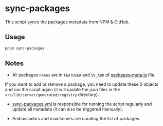 # sync-packages

This script syncs the packages metadata from NPM & GitHub.

## Usage

```bash
pnpm sync-packages
```

## Notes

- All packages `names` are in `FEATURED` and `SV_ADD` of [packages-meta.ts](apps/svelte.dev/src/lib/packages-meta.ts) file.

If you want to add or remove a package, you need to update these 2 objects and run the script again (it will update the json files in the `src/lib/server/generated/registry` directory).

- [sync-packages.yml](/.github/workflows/sync-packages.yml) is responsible for running the script regularly and update all metadata (it can also be triggered manually).

- Ambassadors and maintainers are curating the list of packages.
